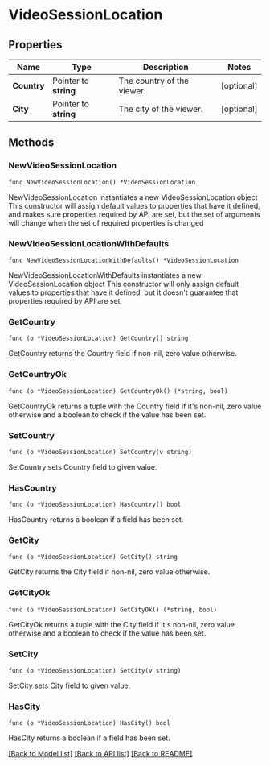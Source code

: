 # VideoSessionLocation

## Properties

Name | Type | Description | Notes
------------ | ------------- | ------------- | -------------
**Country** | Pointer to **string** | The country of the viewer. | [optional] 
**City** | Pointer to **string** | The city of the viewer. | [optional] 

## Methods

### NewVideoSessionLocation

`func NewVideoSessionLocation() *VideoSessionLocation`

NewVideoSessionLocation instantiates a new VideoSessionLocation object
This constructor will assign default values to properties that have it defined,
and makes sure properties required by API are set, but the set of arguments
will change when the set of required properties is changed

### NewVideoSessionLocationWithDefaults

`func NewVideoSessionLocationWithDefaults() *VideoSessionLocation`

NewVideoSessionLocationWithDefaults instantiates a new VideoSessionLocation object
This constructor will only assign default values to properties that have it defined,
but it doesn't guarantee that properties required by API are set

### GetCountry

`func (o *VideoSessionLocation) GetCountry() string`

GetCountry returns the Country field if non-nil, zero value otherwise.

### GetCountryOk

`func (o *VideoSessionLocation) GetCountryOk() (*string, bool)`

GetCountryOk returns a tuple with the Country field if it's non-nil, zero value otherwise
and a boolean to check if the value has been set.

### SetCountry

`func (o *VideoSessionLocation) SetCountry(v string)`

SetCountry sets Country field to given value.

### HasCountry

`func (o *VideoSessionLocation) HasCountry() bool`

HasCountry returns a boolean if a field has been set.

### GetCity

`func (o *VideoSessionLocation) GetCity() string`

GetCity returns the City field if non-nil, zero value otherwise.

### GetCityOk

`func (o *VideoSessionLocation) GetCityOk() (*string, bool)`

GetCityOk returns a tuple with the City field if it's non-nil, zero value otherwise
and a boolean to check if the value has been set.

### SetCity

`func (o *VideoSessionLocation) SetCity(v string)`

SetCity sets City field to given value.

### HasCity

`func (o *VideoSessionLocation) HasCity() bool`

HasCity returns a boolean if a field has been set.


[[Back to Model list]](../README.md#documentation-for-models) [[Back to API list]](../README.md#documentation-for-api-endpoints) [[Back to README]](../README.md)



